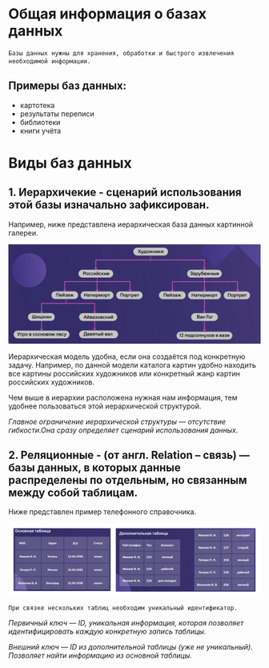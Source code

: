 # Общая информация о базах данных
    Базы данных нужны для хранения, обработки и быстрого извлечения необходимой информации.
## Примеры баз данных:
- картотека
- результаты переписи
- библиотеки
- книги учёта

# Виды баз данных
## 1. Иерархичекие - сценарий использования этой базы изначально зафиксирован.

Например, ниже представлена иерархическая база данных картинной галереи.

![база данных для картинной галереи](db1.jpg)

Иерархическая модель удобна, если она создаётся под конкретную задачу. Например, по данной модели каталога картин удобно находить все картины российских художников или конкретный жанр картин российских художников.

Чем выше в иерархии расположена нужная нам информация, тем удобнее пользоваться этой иерархической структурой.

*Главное ограничение иерархической структуры — отсутствие гибкости.Она сразу определяет сценарий использования данных.*

## 2. Реляционные -  (от англ. Relation – связь) — базы данных, в которых данные распределены по отдельным, но связанным между собой таблицам.

Ниже представлен пример телефонного справочника.

![реляционная база данных](db2.jpg)

    При связке нескольких таблиц необходим уникальный идентификатор.

*Первичный ключ — ID, уникальная информация, которая позволяет идентифицировать каждую конкретную запись таблицы.*

*Внешний ключ — ID из дополнительной таблицы (уже не уникальный). Позволяет найти информацию из основной таблицы.*